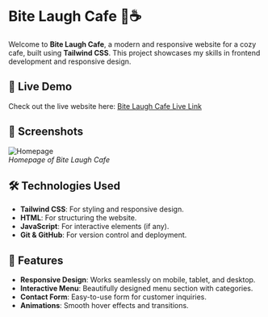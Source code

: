 # Bite Laugh Cafe 🍰☕

Welcome to **Bite Laugh Cafe**, a modern and responsive website for a cozy cafe, built using **Tailwind CSS**. This project showcases my skills in frontend development and responsive design.

## 🚀 Live Demo

Check out the live website here: [Bite Laugh Cafe Live Link](https://bitelaugh.netlify.app/)

## 📸 Screenshots

![Homepage](https://github.com/user-attachments/assets/9786326f-a628-403b-aca1-9c39039d5075)  
_Homepage of Bite Laugh Cafe_

## 🛠️ Technologies Used

- **Tailwind CSS**: For styling and responsive design.
- **HTML**: For structuring the website.
- **JavaScript**: For interactive elements (if any).
- **Git & GitHub**: For version control and deployment.

## 🌟 Features

- **Responsive Design**: Works seamlessly on mobile, tablet, and desktop.
- **Interactive Menu**: Beautifully designed menu section with categories.
- **Contact Form**: Easy-to-use form for customer inquiries.
- **Animations**: Smooth hover effects and transitions.
